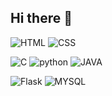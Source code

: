 ## Hi there 👋




![HTML](https://img.shields.io/badge/HTML-239120?style=for-the-badge&logo=html5&logoColor=white)
![CSS](https://img.shields.io/badge/CSS-239120?&style=for-the-badge&logo=css3&logoColor=white)


![C](https://img.shields.io/badge/C-00599C?style=for-the-badge&logo=c&logoColor=white)
![python](https://img.shields.io/badge/Python-14354C?style=for-the-badge&logo=python&logoColor=white)
![JAVA](https://img.shields.io/badge/Java-ED8B00?style=for-the-badge&logo=openjdk&logoColor=white)


![Flask](https://img.shields.io/badge/Flask-000000?style=for-the-badge&logo=flask&logoColor=white)
![MYSQL](https://img.shields.io/badge/MySQL-00000F?style=for-the-badge&logo=mysql&logoColor=white)



<!--
**zoo171/zoo171** is a ✨ _special_ ✨ repository because its `README.md` (this file) appears on your GitHub profile.

Here are some ideas to get you started:

- 🔭 I’m currently working on ...
- 🌱 I’m currently learning ...
- 👯 I’m looking to collaborate on ...
- 🤔 I’m looking for help with ...
- 💬 Ask me about ...
- 📫 How to reach me: ...
- 😄 Pronouns: ...
- ⚡ Fun fact: ...
-->

